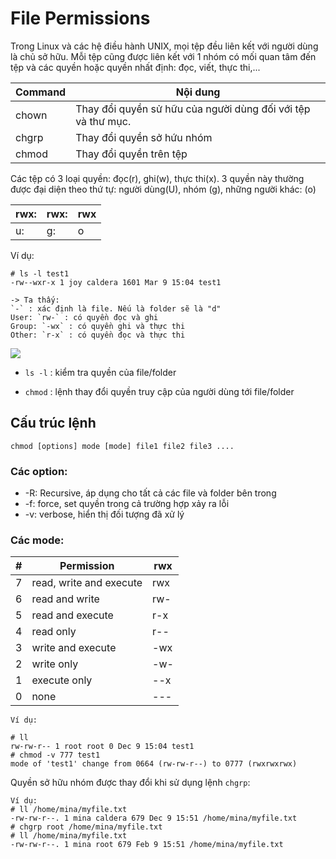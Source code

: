# File Permissions

Trong Linux và các hệ điều hành UNIX, mọi tệp đều liên kết với người dùng là chủ sở hữu. Mỗi tệp cũng được liên kết với 1 nhóm có mối quan tâm đến tệp và các quyền  hoặc quyền nhất định: đọc, viết, thực thi,...

|Command|Nội dung|
|-------|-----------|
|chown|Thay đổi quyền sử hữu của người dùng đối với tệp và thư mục.|
|chgrp|Thay đổi quyền sở hứu nhóm|
|chmod|Thay đổi quyền trên tệp|

Các tệp có 3 loại quyền: đọc(r), ghi(w), thực thi(x). 3 quyền này thường được đại diện theo thứ tự:
người dùng(U), nhóm (g), những người khác: (o)

|rwx: |rwx: |rwx|
|---|---|---|
|u: |g:|o|

Ví dụ: 
```
# ls -l test1
-rw--wxr-x 1 joy caldera 1601 Mar 9 15:04 test1

-> Ta thấy: 
`-` : xác định là file. Nếu là folder sẽ là "d"
User: `rw-` : có quyền đọc và ghi
Group: `-wx` : có quyền ghi và thực thi
Other: `r-x` : có quyền đọc và thực thi
```

<img src = "https://i.imgur.com/LwSt3xg.png">

- `ls -l` : kiểm tra quyền của file/folder

- `chmod` : lệnh thay đổi quyền truy cập của người dùng tới file/folder

## Cấu trúc lệnh
```
chmod [options] mode [mode] file1 file2 file3 ....
```

### Các option:
- -R: Recursive, áp dụng cho tất cả các file và folder bên trong
- -f: force, set quyền trong cả trường hợp xảy ra lỗi
- -v: verbose, hiển thị đối tượng đã xử lý

### Các mode:

|#|Permission|rwx|
|-|----------|---|
|7|read, write and execute|rwx|
|6|read and write|rw-|
|5|read and execute|r-x|
|4|read only|r--|
|3|write and execute|-wx|
|2|write only|-w-|
|1|execute only|--x|
|0|none|---|

```
Ví dụ:

# ll
rw-rw-r-- 1 root root 0 Dec 9 15:04 test1
# chmod -v 777 test1
mode of 'test1' change from 0664 (rw-rw-r--) to 0777 (rwxrwxrwx)
```
Quyền sở hữu nhóm được thay đổi khi sử dụng lệnh `chgrp`:
```
Ví dụ:
# ll /home/mina/myfile.txt
-rw-rw-r--. 1 mina caldera 679 Dec 9 15:51 /home/mina/myfile.txt
# chgrp root /home/mina/myfile.txt
# ll /home/mina/myfile.txt
-rw-rw-r--. 1 mina root 679 Feb 9 15:51 /home/mina/myfile.txt
```